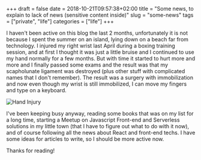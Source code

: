 +++ 
draft = false
date = 2018-10-21T09:57:38+02:00
title = "Some news, to explain to lack of news (sensitive content inside)"
slug = "some-news" 
tags = ["private", "life"]
categories = ["life"]
+++

I haven't been active on this blog the last 2 months, unfortunately it is not because I spent the summer on an island, lying down on a beach far from technology. I injured my right wrist last April during a boxing training session, and at first I thought it was just a little bruise and I continued to use my hand normally for a few months. But with time it started to hurt more and more and I finally passed some exams and the result was that my scapholunate ligament was destroyed (plus other stuff with complicated names that I don't remember). The result was a surgery with immobilization and now even though my wrist is still immobilized, I can move my fingers and type on a keyboard.

![Hand Injury](images/handinjury.jpg)

I've been keeping busy anyway, reading some books that was on my list for a long time, starting a Meetup on Javascript Front-end and Serverless solutions in my little town (that I have to figure out what to do with it now), and of course following all the news about React and front-end techs. I have some ideas for articles to write, so I should be more active now.

Thanks for reading!



